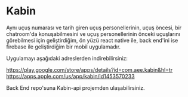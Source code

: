 # Kabin

Aynı uçuş numarası ve tarih giren uçuş personellerinin, uçuş öncesi, bir chatroom'da konuşabilmesini ve uçuş personellerinin önceki uçuşlarını görebilmesi için geliştirdiğim, ön yüzü react native ile, back end'ini ise firebase ile geliştirdiğim bir mobil uygulamadır.

Uygulamayı aşağıdaki adreslerden indirebilirsiniz:

https://play.google.com/store/apps/details?id=com.aee.kabin&hl=tr
https://apps.apple.com/us/app/kabin/id1453570233

Back End repo'suna Kabin-api projemden ulaşabilirsiniz.
